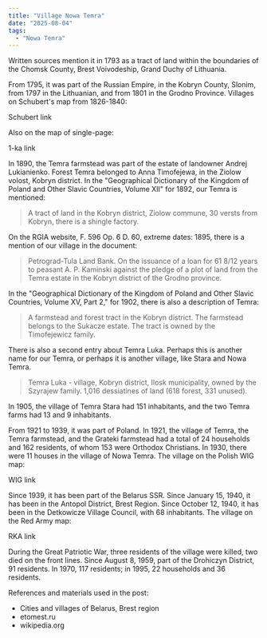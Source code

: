 ```yaml
---
title: "Village Nowa Temra"
date: "2025-08-04"
tags: 
  - "Nowa Temra"
---
```


Written sources mention it in 1793 as a tract of land within the boundaries of the Chomsk County, Brest Voivodeship, Grand Duchy of Lithuania.

From 1795, it was part of the Russian Empire, in the Kobryn County, Slonim, from 1797 in the Lithuanian, and from 1801 in the Grodno Province. Villages on Schubert's map from 1826-1840:

Schubert link

Also on the map of single-page:

1-ka link

In 1890, the Temra farmstead was part of the estate of landowner Andrej Lukianienko. Forest Temra belonged to Anna Timofejewa, in the Ziolow volost, Kobryn district. In the "Geographical Dictionary of the Kingdom of Poland and Other Slavic Countries, Volume XII" for 1892, our Temra is mentioned:

> A tract of land in the Kobryn district, Ziolow commune, 30 versts from Kobryn, there is a shingle factory.

On the RGIA website, F. 596 Op. 6 D. 60, extreme dates: 1895, there is a mention of our village in the document:

> Petrograd-Tula Land Bank. On the issuance of a loan for 61 8/12 years to peasant A. P. Kaminski against the pledge of a plot of land from the Temra estate in the Kobryn district of the Grodno province.

In the "Geographical Dictionary of the Kingdom of Poland and Other Slavic Countries, Volume XV, Part 2," for 1902, there is also a description of Temra:

> A farmstead and forest tract in the Kobryn district. The farmstead belongs to the Sukacze estate. The tract is owned by the Timofejewicz family.

There is also a second entry about Temra Luka. Perhaps this is another name for our Temra, or perhaps it is another village, like Stara and Nowa Temra.

> Temra Luka - village, Kobryn district, Ilosk municipality, owned by the Szyrajew family. 1,016 dessiatines of land (618 forest, 331 unused).

In 1905, the village of Temra Stara had 151 inhabitants, and the two Temra farms had 13 and 9 inhabitants.

From 1921 to 1939, it was part of Poland. In 1921, the village of Temra, the Temra farmstead, and the Grateki farmstead had a total of 24 households and 162 residents, of whom 153 were Orthodox Christians. In 1930, there were 11 houses in the village of Nowa Temra. The village on the Polish WIG map:

WIG link

Since 1939, it has been part of the Belarus SSR. Since January 15, 1940, it has been in the Antopol District, Brest Region. Since October 12, 1940, it has been in the Detkowicze Village Council, with 68 inhabitants. The village on the Red Army map:

RKA link

During the Great Patriotic War, three residents of the village were killed, two died on the front lines. Since August 8, 1959, part of the Drohiczyn District, 91 residents. In 1970, 117 residents; in 1995, 22 households and 36 residents.

References and materials used in the post:
- Cities and villages of Belarus, Brest region
- etomest.ru 
- wikipedia.org
